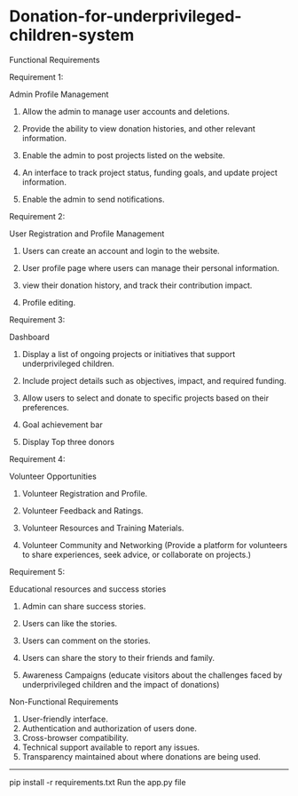 # Donation-for-underprivileged-children-system
Functional Requirements


Requirement 1:

Admin Profile Management

1) Allow the admin to manage user accounts and deletions.

2) Provide the ability to view donation histories, and other relevant information.

3) Enable the admin to post projects listed on the website.

4) An interface to track project status, funding goals, and update project information.

5) Enable the admin to send notifications.


Requirement 2:

User Registration and Profile Management

1) Users can create an account and login to the website.

2) User profile page where users can manage their personal information.

3) view their donation history, and track their contribution impact.

4) Profile editing.


Requirement 3:

Dashboard

1) Display a list of ongoing projects or initiatives that support underprivileged children.

2) Include project details such as objectives, impact, and required funding.

3) Allow users to select and donate to specific projects based on their preferences.

4) Goal achievement bar

5) Display Top three donors


Requirement 4:

Volunteer Opportunities

1) Volunteer Registration and Profile.

2) Volunteer Feedback and Ratings.

3) Volunteer Resources and Training Materials.

4) Volunteer Community and Networking (Provide a platform for volunteers to share experiences, seek advice, or collaborate on projects.)


Requirement 5:

Educational resources and success stories

1) Admin can share success stories.

2) Users can like the stories.

3) Users can comment on the stories.

4) Users can share the story to their friends and family.

5) Awareness Campaigns (educate visitors about the challenges faced by underprivileged children and the impact of donations)



Non-Functional Requirements

1) User-friendly interface.
2) Authentication and authorization of users done.
3) Cross-browser compatibility.
4) Technical support available to report any issues.
5) Transparency maintained about where donations are being used.

------------------------------------------------------------------

pip install -r requirements.txt
Run the app.py file

